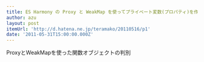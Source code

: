 ```yaml
---
title: ES Harmony の Proxy と WeakMap を使ってプライベート変数(プロパティ)を作る - hogehoge @teramako
author: azu
layout: post
itemUrl: 'http://d.hatena.ne.jp/teramako/20110516/p1'
date: '2011-05-31T15:00:00.000Z'
---
```

ProxyとWeakMapを使った関数オブジェクトの判別
